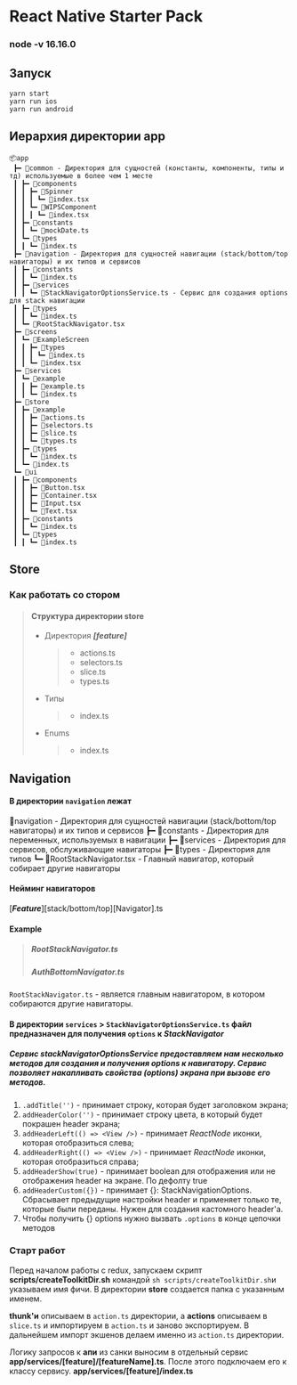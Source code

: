 # React Native Starter Pack

### node -v 16.16.0

## Запуск

```shell script
yarn start
yarn run ios
yarn run android
```

## Иерархия директории app

```
📦app
 ┣━ 📂common - Директория для сущностей (константы, компоненты, типы и тд) используемые в более чем 1 месте
 ┃ ┣━ 📂components
 ┃ ┃ ┣━ 📂Spinner
 ┃ ┃ ┃ ┗━ 📜index.tsx
 ┃ ┃ ┗━ 📂WIPSComponent
 ┃ ┃ ┃ ┗━ 📜index.tsx
 ┃ ┣━ 📂constants
 ┃ ┃ ┗━ 📜mockDate.ts
 ┃ ┗━ 📂types
 ┃ ┃ ┗━ 📜index.ts
 ┣━ 📂navigation - Директория для сущностей навигации (stack/bottom/top навигаторы) и их типов и сервисов
 ┃ ┣━ 📂constants
 ┃ ┃ ┗━ 📜index.ts
 ┃ ┣━ 📂services
 ┃ ┃ ┗━ 📜StackNavigatorOptionsService.ts - Сервис для создания options для stack навигации
 ┃ ┣━ 📂types
 ┃ ┃ ┗━ 📜index.ts
 ┃ ┗━ 📜RootStackNavigator.tsx
 ┣━ 📂screens
 ┃ ┗━ 📂ExampleScreen
 ┃ ┃ ┣━ 📂types
 ┃ ┃ ┃ ┗━ 📜index.ts
 ┃ ┃ ┗━ 📜index.tsx
 ┣━ 📂services
 ┃ ┗━ 📂example
 ┃ ┃ ┣━ 📜example.ts
 ┃ ┃ ┗━ 📜index.ts
 ┣━ 📂store
 ┃ ┣━ 📂example
 ┃ ┃ ┣━ 📜actions.ts
 ┃ ┃ ┣━ 📜selectors.ts
 ┃ ┃ ┣━ 📜slice.ts
 ┃ ┃ ┗━ 📜types.ts
 ┃ ┣━ 📂types
 ┃ ┃ ┗━ 📜index.ts
 ┃ ┗━ 📜index.ts
 ┗━ 📂ui
 ┃ ┣━ 📂components
 ┃ ┃ ┣━ 📜Button.tsx
 ┃ ┃ ┣━ 📜Container.tsx
 ┃ ┃ ┣━ 📜Input.tsx
 ┃ ┃ ┗━ 📜Text.tsx
 ┃ ┣━ 📂constants
 ┃ ┃ ┗━ 📜index.ts
 ┃ ┗━ 📂types
 ┃ ┃ ┗━ 📜index.ts

```

## Store

### Как работать со **стором**

> #### Структура директории **store**
>
> - Директория **_[feature]_**
>   > - actions.ts
>   > - selectors.ts
>   > - slice.ts
>   > - types.ts
> - Типы
>   > - index.ts
> - Enums
>   > - index.ts

## Navigation

#### В директории `navigation` лежат

📂navigation - Директория для сущностей навигации (stack/bottom/top навигаторы) и их типов и сервисов
┣━ 📂constants - Директория для переменных, используемых в навигации
┣━ 📂services - Директория для сервисов, обслуживающие навигаторы
┣━ 📂types - Директория для типов
┗━ 📜RootStackNavigator.tsx - Главный навигатор, который собирает другие навигаторы

#### Нейминг навигаторов

[**_Feature_**][stack/bottom/top][Navigator].ts

#### Example

> ##### RootStackNavigator.ts
>
> ##### AuthBottomNavigator.ts

`RootStackNavigator.ts` - является главным навигатором, в котором собираются другие навигаторы.

#### В директории `services` > `StackNavigatorOptionsService.ts` файл предназначен для получения `options` к _StackNavigator_

##### Сервис _stackNavigatorOptionsService_ предоставляем нам несколько методов для создания и получения options к навигатору. Сервис позволяет накапливать свойства (options) экрана при вызове его методов.

1. `.addTitle('')` - принимает строку, которая будет заголовком экрана;
2. `addHeaderColor('')` - принимает строку цвета, в который будет покрашен header экрана;
3. `addHeaderLeft(() => <View />)` - принимает _ReactNode_ иконки, которая отобразиться слева;
4. `addHeaderRight(() => <View />)` - принимает _ReactNode_ иконки, которая отобразиться справа;
5. `addHeaderShow(true)` - принимает boolean для отображения или не отображения header на экране. По дефолту true
6. `addHeaderCustom({})` - принимает {}: StackNavigationOptions. Сбрасывает предыдущие настройки header и применяет только те, которые были переданы. Нужен для создания кастомного header'а.
7. Чтобы получить {} options нужно вызвать `.options` в конце цепочки методов

### Старт работ

Перед началом работы с redux, запускаем скрипт **scripts/createToolkitDir.sh** командой
`sh scripts/createToolkitDir.sh`и указываем имя фичи.
В директории **store** создается папка с указанным именем.

**thunk'и** описываем в `action.ts` директории, а **actions** описываем в `slice.ts` и импортируем в `action.ts` и заново экспортируем. В дальнейшем импорт экшенов делаем именно из `action.ts` директории.

Логику запросов к **апи** из санки выносим в отдельный сервис **app/services/[feature]/[featureName].ts**. После этого подключаем его к классу сервису. **app/services/[feature]/index.ts**
